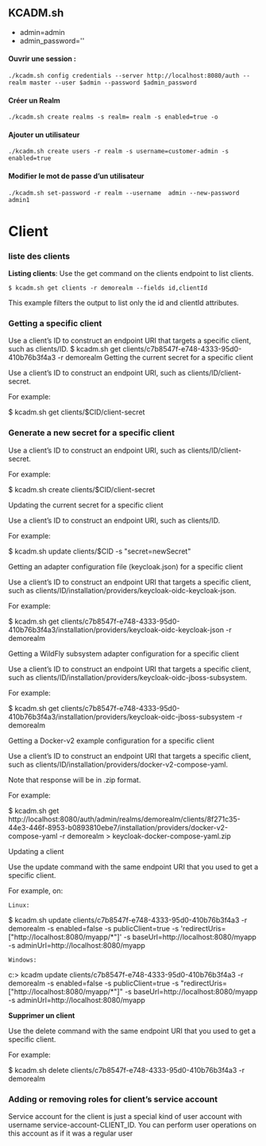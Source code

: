 ## KCADM.sh

- admin=admin
- admin_password='<define admin password here>'

#### Ouvrir une session :
```
./kcadm.sh config credentials --server http://localhost:8080/auth --realm master --user $admin --password $admin_password
```

#### Créer un Realm
```
./kcadm.sh create realms -s realm= realm -s enabled=true -o
```

#### Ajouter un utilisateur
```
./kcadm.sh create users -r realm -s username=customer-admin -s enabled=true
```

#### Modifier le mot de passe d’un utilisateur
```
./kcadm.sh set-password -r realm --username  admin --new-password admin1
```

# Client 
  ### liste des clients
**Listing clients**: Use the get command on the clients endpoint to list clients.
```
$ kcadm.sh get clients -r demorealm --fields id,clientId
```
This example filters the output to list only the id and clientId attributes.

### Getting a specific client
Use a client’s ID to construct an endpoint URI that targets a specific client, such as clients/ID.
 $ kcadm.sh get clients/c7b8547f-e748-4333-95d0-410b76b3f4a3 -r demorealm
Getting the current secret for a specific client

Use a client’s ID to construct an endpoint URI, such as clients/ID/client-secret.

For example:

$ kcadm.sh get clients/$CID/client-secret

### Generate a new secret for a specific client

Use a client’s ID to construct an endpoint URI, such as clients/ID/client-secret.

For example:

$ kcadm.sh create clients/$CID/client-secret

Updating the current secret for a specific client

Use a client’s ID to construct an endpoint URI, such as clients/ID.

For example:

$ kcadm.sh update clients/$CID -s "secret=newSecret"

Getting an adapter configuration file (keycloak.json) for a specific client

Use a client’s ID to construct an endpoint URI that targets a specific client, such as clients/ID/installation/providers/keycloak-oidc-keycloak-json.

For example:

$ kcadm.sh get clients/c7b8547f-e748-4333-95d0-410b76b3f4a3/installation/providers/keycloak-oidc-keycloak-json -r demorealm

Getting a WildFly subsystem adapter configuration for a specific client

Use a client’s ID to construct an endpoint URI that targets a specific client, such as clients/ID/installation/providers/keycloak-oidc-jboss-subsystem.

For example:

$ kcadm.sh get clients/c7b8547f-e748-4333-95d0-410b76b3f4a3/installation/providers/keycloak-oidc-jboss-subsystem -r demorealm

Getting a Docker-v2 example configuration for a specific client

Use a client’s ID to construct an endpoint URI that targets a specific client, such as clients/ID/installation/providers/docker-v2-compose-yaml.

Note that response will be in .zip format.

For example:

$ kcadm.sh get http://localhost:8080/auth/admin/realms/demorealm/clients/8f271c35-44e3-446f-8953-b0893810ebe7/installation/providers/docker-v2-compose-yaml -r demorealm > keycloak-docker-compose-yaml.zip

Updating a client

Use the update command with the same endpoint URI that you used to get a specific client.

For example, on:

    Linux:

$ kcadm.sh update clients/c7b8547f-e748-4333-95d0-410b76b3f4a3 -r demorealm -s enabled=false -s publicClient=true -s 'redirectUris=["http://localhost:8080/myapp/*"]' -s baseUrl=http://localhost:8080/myapp -s adminUrl=http://localhost:8080/myapp

    Windows:

c:\> kcadm update clients/c7b8547f-e748-4333-95d0-410b76b3f4a3 -r demorealm -s enabled=false -s publicClient=true -s "redirectUris=[\"http://localhost:8080/myapp/*\"]" -s baseUrl=http://localhost:8080/myapp -s adminUrl=http://localhost:8080/myapp

**Supprimer un client**

Use the delete command with the same endpoint URI that you used to get a specific client.

For example:

$ kcadm.sh delete clients/c7b8547f-e748-4333-95d0-410b76b3f4a3 -r demorealm

### Adding or removing roles for client’s service account

Service account for the client is just a special kind of user account with username service-account-CLIENT_ID. You can perform user operations on this account as if it was a regular user

